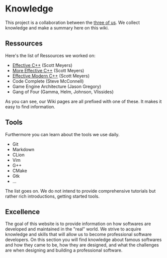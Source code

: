 # Knowledge

This project is a collaboration between the [three of us](team.md). We collect knowledge and make a summary here on this wiki.

## Ressources

Here's the list of Ressources we worked on:
+ [Effective C++]([Effective-Cpp]-Index) (Scott Meyers)
+ [More Effective C++]([More-Effective-Cpp]-Index) (Scott Meyers)
+ [Effective Modern C++]([Effective-Modern-Cpp]-Index) (Scott Meyers)
+ Code Complete (Steve McConnell)
+ Game Engine Architecture (Jason Gregory)
+ Gang of Four (Gamma, Helm, Johnson, Vlissides)

As you can see, our Wiki pages are all prefixed with one of these. It makes it easy to find information.

## Tools

Furthermore you can learn about the tools we use daily.

+ Git
+ Markdown
+ CLion
+ Vim
+ G++
+ CMake
+ Gtk
+ ...

The list goes on. We do not intend to provide comprehensive tutorials but rather rich introductions,
getting started tools.

## Excellence

The goal of this website is to provide information on how softwares are developed and maintained in the
"real" world. We strive to acquire knowledge and skills that will allow us to become professional software
developers. On this section you will find knowledge about famous softwares and how they came to be,
how they are designed, and what the challenges are when designing and building a professional software.

